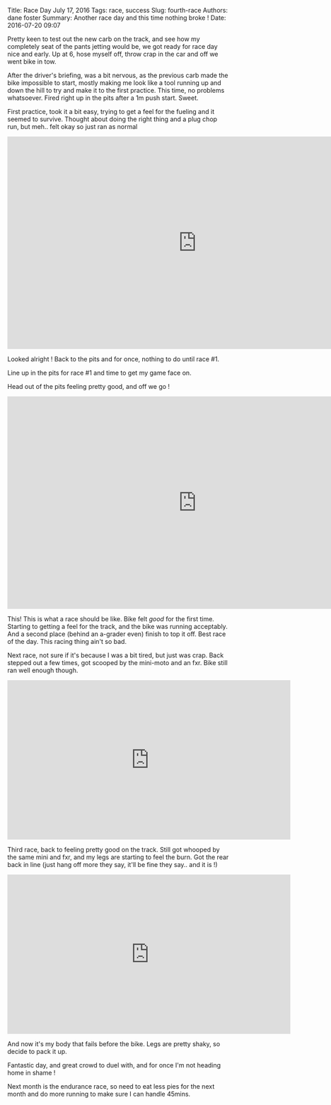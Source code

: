 Title: Race Day July 17, 2016
Tags: race, success
Slug: fourth-race
Authors: dane foster
Summary: Another race day and this time nothing broke !
Date: 2016-07-20 09:07

Pretty keen to test out the new carb on the track, and see how my completely seat of the pants jetting would be, we got ready for race day nice and early. Up at 6, hose myself off, throw crap in the car and off we went bike in tow.

After the driver's briefing, was a bit nervous, as the previous carb made the bike impossible to start, mostly making me look like a tool running up and down the hill to try and make it to the first practice. This time, no problems whatsoever. Fired right up in the pits after a 1m push start. Sweet.

First practice, took it a bit easy, trying to get a feel for the fueling and it seemed to survive. Thought about doing the right thing and a plug chop run, but meh.. felt okay so just ran as normal

<iframe width="854" height="480" src="https://www.youtube.com/embed/8m5IckGzk1Y" frameborder="0" allowfullscreen></iframe>

Looked alright ! Back to the pits and for once, nothing to do until race #1.

Line up in the pits for race #1 and time to get my game face on.

Head out of the pits feeling pretty good, and off we go !

<iframe width="854" height="480" src="https://www.youtube.com/embed/h0vMS3o9xH8" frameborder="0" allowfullscreen></iframe>

This! This is what a race should be like. Bike felt *good* for the first time. Starting to getting a feel for the track, and the bike was running acceptably. And a second place (behind an a-grader even) finish to top it off. Best race of the day. This racing thing ain't so bad.

Next race, not sure if it's because I was a bit tired, but just was crap. Back stepped out a few times, got scooped by the mini-moto and an fxr. Bike still ran well enough though.

<iframe width="640" height="360" src="https://www.youtube.com/embed/JsaJFepl9Aw" frameborder="0" allowfullscreen></iframe>


Third race, back to feeling pretty good on the track. Still got whooped by the same mini and fxr, and my legs are starting to feel the burn. Got the rear back in line (just hang off more they say, it'll be fine they say.. and it is !)

<iframe width="640" height="360" src="https://www.youtube.com/embed/rYp043uSBVM" frameborder="0" allowfullscreen></iframe>

And now it's my body that fails before the bike. Legs are pretty shaky, so decide to pack it up.

Fantastic day, and great crowd to duel with, and for once I'm not heading home in shame !

Next month is the endurance race, so need to eat less pies for the next month and do more running to make sure I can handle 45mins.
